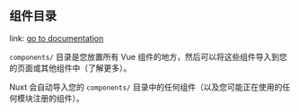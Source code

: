 ## 组件目录

link: [go to documentation](https://v3.nuxtjs.org/guide/directory-structure/components)

`components/` 目录是您放置所有 Vue 组件的地方，然后可以将这些组件导入到您的页面或其他组件中（了解更多）。

Nuxt 会自动导入您的 `components/` 目录中的任何组件（以及您可能正在使用的任何模块注册的组件）。

